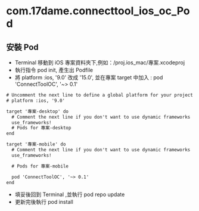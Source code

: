 # com.17dame.connecttool_ios_oc_Pod
 
## 安裝 Pod
-  Terminal 移動到 iOS 專案資料夾下,例如：/proj.ios_mac/專案.xcodeproj
-  執行指令 pod init, 產生出 Podfile
- 將 platform :ios, '9.0' 改成 '15.0', 並在專案 target 中加入 :  pod 'ConnectToolOC', '~> 0.1'

```txt
# Uncomment the next line to define a global platform for your project
# platform :ios, '9.0'

target '專案-desktop' do
  # Comment the next line if you don't want to use dynamic frameworks
  use_frameworks!
  # Pods for 專案-desktop
end

target '專案-mobile' do
  # Comment the next line if you don't want to use dynamic frameworks
  use_frameworks!

  # Pods for 專案-mobile

  pod 'ConnectToolOC', '~> 0.1'
end
```
- 填妥後回到 Terminal ,並執行 pod repo update
- 更新完後執行 pod install
 
